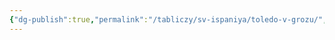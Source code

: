 ```yaml
---
{"dg-publish":true,"permalink":"/tabliczy/sv-ispaniya/toledo-v-grozu/","dgPassFrontmatter":true}
---
```



